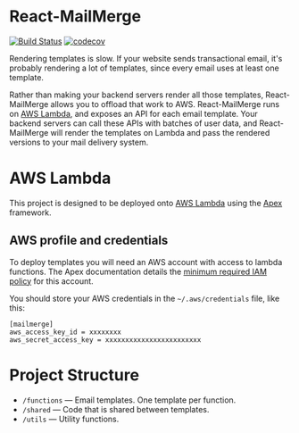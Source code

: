 # React-MailMerge

[![Build Status](https://travis-ci.org/impraise/react-mailmerge.svg?branch=master)](https://travis-ci.org/impraise/react-mailmerge) [![codecov](https://codecov.io/gh/impraise/react-mailmerge/branch/master/graph/badge.svg)](https://codecov.io/gh/impraise/react-mailmerge)

Rendering templates is slow. If your website sends transactional email,
it's probably rendering a lot of templates, since every email uses at least
one template.

Rather than making your backend servers render all those templates,
React-MailMerge allows you to offload that work to AWS. React-MailMerge runs on
[AWS Lambda](https://aws.amazon.com/lambda/), and exposes an API for each
email template. Your backend servers can call these APIs with batches of
user data, and React-MailMerge will render the templates on Lambda
and pass the rendered versions to your mail delivery system.

# AWS Lambda

This project is designed to be deployed onto
[AWS Lambda](https://aws.amazon.com/lambda) using the
[Apex](http://apex.run) framework.

## AWS profile and credentials

To deploy templates you will need an AWS account with access to
lambda functions. The Apex documentation details the [minimum required
IAM policy](http://apex.run/#aws-credentials) for this account.

You should store your AWS credentials in the `~/.aws/credentials` file,
like this:

```
[mailmerge]
aws_access_key_id = xxxxxxxx
aws_secret_access_key = xxxxxxxxxxxxxxxxxxxxxxxx
```

# Project Structure

- `/functions` — Email templates. One template per function.
- `/shared` — Code that is shared between templates.
- `/utils` — Utility functions.
